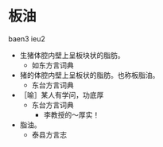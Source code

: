 # 板油
baen3 ieu2
+ 生猪体腔内壁上呈板块状的脂肪。
  * 如东方言词典
+ 猪的体腔内壁上呈板状的脂肪。也称板脂油。
  * 东台方言词典
+ ［喻］某人有学问，功底厚
  * 东台方言词典
    - 李教授的～厚实！
+ 脂油。
  * 泰县方言志
